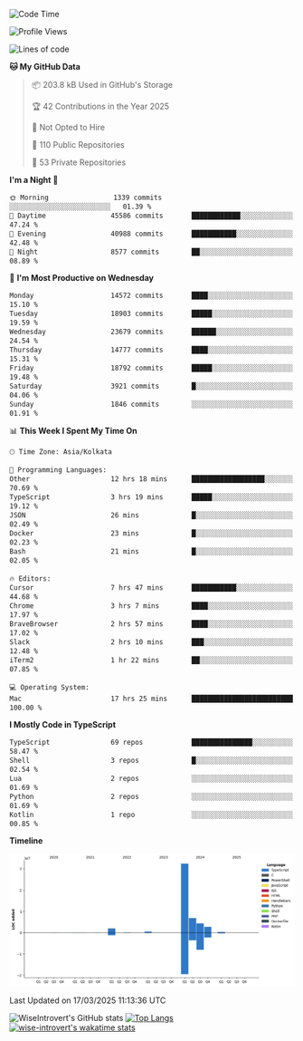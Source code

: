 <!--START_SECTION:waka-->
![Code Time](http://img.shields.io/badge/Code%20Time-2%2C263%20hrs%2030%20mins-blue)

![Profile Views](http://img.shields.io/badge/Profile%20Views-3-blue)

![Lines of code](https://img.shields.io/badge/From%20Hello%20World%20I%27ve%20Written-49.6%20million%20lines%20of%20code-blue)

**🐱 My GitHub Data** 

> 📦 203.8 kB Used in GitHub's Storage 
 > 
> 🏆 42 Contributions in the Year 2025
 > 
> 🚫 Not Opted to Hire
 > 
> 📜 110 Public Repositories 
 > 
> 🔑 53 Private Repositories 
 > 
**I'm a Night 🦉** 

```text
🌞 Morning                1339 commits        ░░░░░░░░░░░░░░░░░░░░░░░░░   01.39 % 
🌆 Daytime                45586 commits       ████████████░░░░░░░░░░░░░   47.24 % 
🌃 Evening                40988 commits       ███████████░░░░░░░░░░░░░░   42.48 % 
🌙 Night                  8577 commits        ██░░░░░░░░░░░░░░░░░░░░░░░   08.89 % 
```
📅 **I'm Most Productive on Wednesday** 

```text
Monday                   14572 commits       ████░░░░░░░░░░░░░░░░░░░░░   15.10 % 
Tuesday                  18903 commits       █████░░░░░░░░░░░░░░░░░░░░   19.59 % 
Wednesday                23679 commits       ██████░░░░░░░░░░░░░░░░░░░   24.54 % 
Thursday                 14777 commits       ████░░░░░░░░░░░░░░░░░░░░░   15.31 % 
Friday                   18792 commits       █████░░░░░░░░░░░░░░░░░░░░   19.48 % 
Saturday                 3921 commits        █░░░░░░░░░░░░░░░░░░░░░░░░   04.06 % 
Sunday                   1846 commits        ░░░░░░░░░░░░░░░░░░░░░░░░░   01.91 % 
```


📊 **This Week I Spent My Time On** 

```text
🕑︎ Time Zone: Asia/Kolkata

💬 Programming Languages: 
Other                    12 hrs 18 mins      ██████████████████░░░░░░░   70.69 % 
TypeScript               3 hrs 19 mins       █████░░░░░░░░░░░░░░░░░░░░   19.12 % 
JSON                     26 mins             █░░░░░░░░░░░░░░░░░░░░░░░░   02.49 % 
Docker                   23 mins             █░░░░░░░░░░░░░░░░░░░░░░░░   02.23 % 
Bash                     21 mins             █░░░░░░░░░░░░░░░░░░░░░░░░   02.05 % 

🔥 Editors: 
Cursor                   7 hrs 47 mins       ███████████░░░░░░░░░░░░░░   44.68 % 
Chrome                   3 hrs 7 mins        ████░░░░░░░░░░░░░░░░░░░░░   17.97 % 
BraveBrowser             2 hrs 57 mins       ████░░░░░░░░░░░░░░░░░░░░░   17.02 % 
Slack                    2 hrs 10 mins       ███░░░░░░░░░░░░░░░░░░░░░░   12.48 % 
iTerm2                   1 hr 22 mins        ██░░░░░░░░░░░░░░░░░░░░░░░   07.85 % 

💻 Operating System: 
Mac                      17 hrs 25 mins      █████████████████████████   100.00 % 
```

**I Mostly Code in TypeScript** 

```text
TypeScript               69 repos            ███████████████░░░░░░░░░░   58.47 % 
Shell                    3 repos             █░░░░░░░░░░░░░░░░░░░░░░░░   02.54 % 
Lua                      2 repos             ░░░░░░░░░░░░░░░░░░░░░░░░░   01.69 % 
Python                   2 repos             ░░░░░░░░░░░░░░░░░░░░░░░░░   01.69 % 
Kotlin                   1 repo              ░░░░░░░░░░░░░░░░░░░░░░░░░   00.85 % 
```



**Timeline**

![Lines of Code chart](https://raw.githubusercontent.com/wise-introvert/wise-introvert/master/assets/bar_graph.png)


 Last Updated on 17/03/2025 11:13:36 UTC
<!--END_SECTION:waka-->

![WiseIntrovert's GitHub stats](https://github-readme-stats.vercel.app/api?username=wise-introvert&count_private=true&show_icons=true)
[![Top Langs](https://github-readme-stats.vercel.app/api/top-langs/?username=wise-introvert&langs_count=10)](https://github.com/anuraghazra/github-readme-stats)
[![wise-introvert's wakatime stats](https://github-readme-stats.vercel.app/api/wakatime?username=wiseintrovert)](https://github.com/anuraghazra/github-readme-stats)
